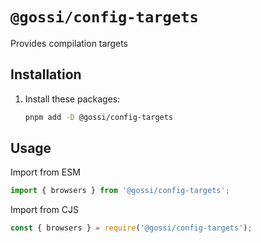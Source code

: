 # `@gossi/config-targets`

Provides compilation targets

## Installation

1) Install these packages:

    ```sh
    pnpm add -D @gossi/config-targets
    ```

## Usage

Import from ESM

```js
import { browsers } from '@gossi/config-targets';
```

Import from CJS

```js
const { browsers } = require('@gossi/config-targets');
```
